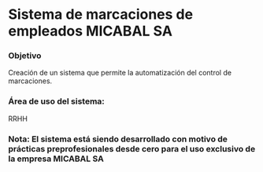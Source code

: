 # Sistema de marcaciones de empleados MICABAL SA
### Objetivo
  Creación de un sistema que permite la automatización del control de marcaciones.
### Área de uso del sistema:
  RRHH
### Nota: El sistema está siendo desarrollado con motivo de prácticas preprofesionales desde cero para el uso exclusivo de la empresa MICABAL SA
